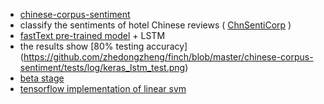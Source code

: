 * [chinese-corpus-sentiment](https://github.com/zhedongzheng/finch/tree/master/chinese-corpus-sentiment)
 * classify the sentiments of hotel Chinese reviews ( [ChnSentiCorp](http://tjzhifei.github.io/resource.html) )
 * [fastText pre-trained model](https://github.com/facebookresearch/fastText/blob/master/pretrained-vectors.md) + LSTM
 * the results show [80% testing accuracy] (https://github.com/zhedongzheng/finch/blob/master/chinese-corpus-sentiment/tests/log/keras_lstm_test.png)
* [beta stage](https://zhedongzheng.github.io/supervised-learning/svm.html)
* [tensorflow implementation of linear svm](https://github.com/zhedongzheng/finch/blob/master/tensorflow-models/linear_svm.py)
